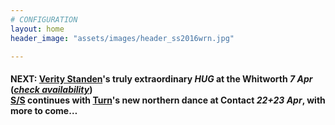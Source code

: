 ```yaml
---
# CONFIGURATION
layout: home
header_image: "assets/images/header_ss2016wrn.jpg"

---
```

#### NEXT: [Verity Standen](/current/2016-springsummer/standen)'s truly extraordinary *HUG* at the Whitworth *7 Apr* (*<a href="http://www.wegottickets.com/wordofwarning" target="_blank">check availability</a>*)<br>[S/S](/current/2016-springsummer) continues with [Turn](/current/2016-turn)'s new northern dance at Contact *22+23 Apr*, with more to come…
